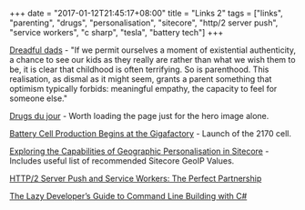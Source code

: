 +++
date = "2017-01-12T21:45:17+08:00"
title = "Links 2"
tags = ["links", "parenting", "drugs", "personalisation", "sitecore", "http/2 server push", "service workers", "c sharp", "tesla", "battery tech"]
+++

[Dreadful dads](https://aeon.co/essays/what-the-childless-fathers-of-existentialism-teach-real-dads) - "If we permit ourselves a moment of existential authenticity, a chance to see our kids as they really are rather than what we wish them to be, it is clear that childhood is often terrifying. So is parenthood. This realisation, as dismal as it might seem, grants a parent something that optimism typically forbids: meaningful empathy, the capacity to feel for someone else."

[Drugs du jour](https://aeon.co/essays/how-each-generation-gets-the-drugs-it-deserves) - Worth loading the page just for the hero image alone.

[Battery Cell Production Begins at the Gigafactory](https://www.tesla.com/blog/battery-cell-production-begins-gigafactory) - Launch of the 2170 cell.

[Exploring the Capabilities of Geographic Personalisation in Sitecore](http://www.nonlinearcreations.com/Digital/how-we-think/articles/2017/01/Exploring-the-capabilities-of-geographic-personalization-in-Sitecore.aspx) - Includes useful list of recommended Sitecore GeoIP Values. 

[HTTP/2 Server Push and Service Workers: The Perfect Partnership](https://24ways.org/2016/http2-server-push-and-service-workers)

[The Lazy Developer’s Guide to Command Line Building with C#](https://mianlabs.com/2017/01/02/the-lazy-developers-guide-to-command-line-building-with-c/)